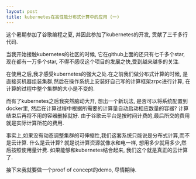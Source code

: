 ```yaml
---
layout: post
title: kubernetes在高性能分布式计算中的应用 (一)
---
```


这个暑期参加了谷歌编程之夏, 并因此参加了kubernetes的开发, 贡献了三千多行代码.

当我开始接触kubernetes的社区的时候, 它在github上面的还只有七千多个star, 现在都有一万多个star, 不得不感叹这个项目的发展之快,受到越来越多的关注.

在使用之后,我才感受kubernetes的强大之处.在之前我们做分布式计算的时候, 是直接买机器组装集群,然后在操作系统上安装好自己写的计算框架zrpc进行计算, 在计算的过程中整个集群的大小是不变的.

而有了kubernetes之后我突然脑动大开, 想出一个新玩法, 是否可以将系统配置到docker里, 然后在计算过程中根据所需要的计算量自动启动相应数量的容器? 计算结束后再将不用的容器删掉就好. 由于谷歌云平台是按时间计费的,最后所交的费用就是实际计算所花的费用.

事实上,如果没有动态调整集群的可伸缩性,我们这套系统只能说是分布式计算,而不是云计算. 什么是云计算? 就是说计算资源就像水和电一样, 想用多少就用多少,然后按照使用量计费. 如果能够和kubernetes结合起来, 我们这个就是真正的云计算了.

接下来我就要做一个proof of concept的demo, 尽情期待.
